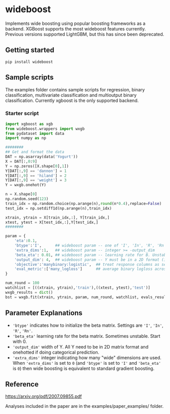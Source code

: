 # wideboost

Implements wide boosting using popular boosting frameworks as a backend. XGBoost supports the most wideboost features currently. Previous versions supported LightGBM, but this has since been deprecated.

## Getting started

```
pip install wideboost
```

## Sample scripts

The examples folder contains sample scripts for regression, binary classification, multivariate classification and multioutput binary classification. Currently xgboost is the only supported backend.

### Starter script

```python
import xgboost as xgb
from wideboost.wrappers import wxgb
from pydataset import data
import numpy as np

########
## Get and format the data
DAT = np.asarray(data('Yogurt'))
X = DAT[:,0:9]
Y = np.zeros([X.shape[0],1])
Y[DAT[:,9] == 'dannon'] = 1
Y[DAT[:,9] == 'hiland'] = 2
Y[DAT[:,9] == 'weight'] = 3
Y = wxgb.onehot(Y)

n = X.shape[0]
np.random.seed(123)
train_idx = np.random.choice(np.arange(n),round(n*0.4),replace=False)
test_idx = np.setdiff1d(np.arange(n),train_idx)

xtrain, ytrain = X[train_idx,:], Y[train_idx,]
xtest, ytest = X[test_idx,:],Y[test_idx,]
########

param = {
    'eta':0.1,
    'btype':'I',      ## wideboost param -- one of 'I', 'In', 'R', 'Rn'
    'extra_dims':1,   ## wideboost param -- integer >= -output_dim
    'beta_eta': 0.01, ## wideboost param -- learning rate for B. Unstable, set to 0 to start.
    'output_dim': 4,  ## wideboost param -- Y must be in a 2D format (ie not a vector of categories)
    'objective':'manybinary:logistic',  ## treat response columns as separate binary problems
    'eval_metric':['many_logloss']      ## average binary logloss across columns
}

num_round = 100
watchlist = [((xtrain, ytrain),'train'),((xtest, ytest),'test')]
wxgb_results = dict()
bst = wxgb.fit(xtrain, ytrain, param, num_round, watchlist, evals_result=wxgb_results, verbose_eval=10)
```

## Parameter Explanations

- `'btype'` indicates how to initialize the beta matrix. Settings are `'I'`, `'In'`, `'R'`, `'Rn'`.
- `'beta_eta'` learning rate for the beta matrix. Sometimes unstable. Start with 0.
- `'output_dim'` width of Y. All Y need to be in 2D matrix format and onehotted if doing categorical prediction.
- `'extra_dims'` integer indicating how many "wide" dimensions are used. When `'extra_dims'` is set to `0` (and `'btype'` is set to `'I'` and `'beta_eta' ` is `0`) then wide boosting is equivalent to standard gradient boosting.

## Reference

https://arxiv.org/pdf/2007.09855.pdf

Analyses included in the paper are in the examples/paper_examples/ folder.
